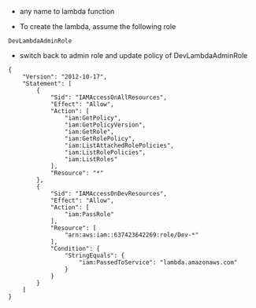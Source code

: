 * any name to lambda function

* To create the lambda, assume the following role

```
DevLambdaAdminRole
```

* switch back to admin role and update policy of DevLambdaAdminRole

```
{
    "Version": "2012-10-17",
    "Statement": [
        {
            "Sid": "IAMAccessOnAllResources",
            "Effect": "Allow",
            "Action": [
                "iam:GetPolicy",
                "iam:GetPolicyVersion",
                "iam:GetRole",
                "iam:GetRolePolicy",
                "iam:ListAttachedRolePolicies",
                "iam:ListRolePolicies",
                "iam:ListRoles"
            ],
            "Resource": "*"
        },
        {
            "Sid": "IAMAccessOnDevResources",
            "Effect": "Allow",
            "Action": [
                "iam:PassRole"
            ],
            "Resource": [
                "arn:aws:iam::637423642269:role/Dev-*"
            ],
            "Condition": {
                "StringEquals": {
                    "iam:PassedToService": "lambda.amazonaws.com"
                }
            }
        }
    ]
}
```